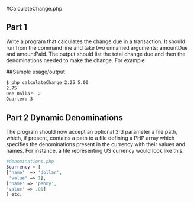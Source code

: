 #CalculateChange.php

## Part 1
Write a program that calculates the change due in a transaction. It should run from the command line and take two unnamed arguments: amountDue and amountPaid. The output should list the total change due and then the denominations needed to make the change. For example:


##Sample usage/output

```bash
$ php calculateChange 2.25 5.00
2.75
One Dollar: 2
Quarter: 3
```

## Part 2 Dynamic Denominations

The program should now accept an optional 3rd parameter a file path, which, if present, contains a path to a file defining a PHP array which specifies the denominations present in the currency with their values and names. For instance, a file representing US currency would look like this:

```php
#denominations.php
$currency = [
['name'  => 'dollar',
 'value' => 1],
['name' => 'penny',
'value' => .01]
] etc;
```
